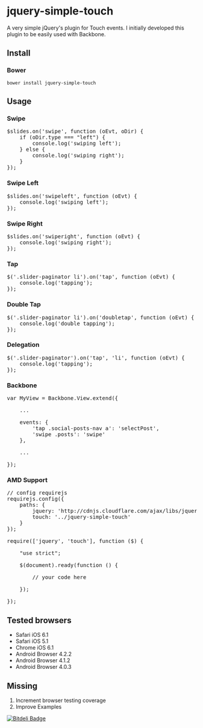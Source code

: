 # jquery-simple-touch
A very simple jQuery's plugin for Touch events. I initially developed this plugin to be easily used with Backbone.

## Install
### Bower
`bower install jquery-simple-touch`

## Usage

### Swipe
<pre>
$slides.on('swipe', function (oEvt, oDir) {
	if (oDir.type === "left") {
		console.log('swiping left');
	} else {
		console.log('swiping right');
	}
});
</pre>

### Swipe Left
<pre>
$slides.on('swipeleft', function (oEvt) {
	console.log('swiping left');
});
</pre>

### Swipe Right
<pre>
$slides.on('swiperight', function (oEvt) {
	console.log('swiping right');
});
</pre>

### Tap
<pre>
$('.slider-paginator li').on('tap', function (oEvt) {
	console.log('tapping');
});
</pre>

### Double Tap
<pre>
$('.slider-paginator li').on('doubletap', function (oEvt) {
	console.log('double tapping');
});
</pre>

### Delegation
<pre>
$('.slider-paginator').on('tap', 'li', function (oEvt) {
	console.log('tapping');
});
</pre>

### Backbone
<pre>
var MyView = Backbone.View.extend({

	...

	events: {
		'tap .social-posts-nav a': 'selectPost',
		'swipe .posts': 'swipe'
	},

	...

});
</pre>

### AMD Support
<pre>
// config requirejs
requirejs.config({
    paths: {
        jquery: 'http://cdnjs.cloudflare.com/ajax/libs/jquery/1.9.1/jquery.min',
        touch: '../jquery-simple-touch'
    }
});

require(['jquery', 'touch'], function ($) {

    "use strict";

    $(document).ready(function () {

	    // your code here

    });

});
</pre>


## Tested browsers
* Safari iOS 6.1
* Safari iOS 5.1
* Chrome iOS 6.1
* Android Browser 4.2.2
* Android Browser 4.1.2
* Android Browser 4.0.3

## Missing
1. Increment browser testing coverage
1. Improve Examples



[![Bitdeli Badge](https://d2weczhvl823v0.cloudfront.net/marcol/jquery-touch/trend.png)](https://bitdeli.com/free "Bitdeli Badge")

